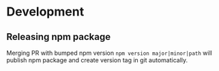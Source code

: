 # Development

## Releasing npm package

Merging PR with bumped npm version `npm version major|minor|path` will publish npm package and create version tag in git automatically.
